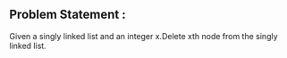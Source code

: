 Problem Statement :
-------------------
Given a singly linked list and an integer x.Delete xth node from the singly linked list.<br/>
